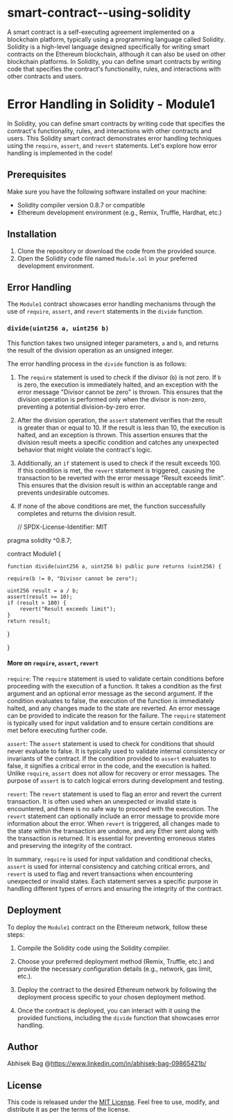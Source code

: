 # smart-contract--using-solidity

A smart contract is a self-executing agreement implemented on a blockchain platform, typically using a programming language called Solidity. Solidity is a high-level language designed specifically for writing smart contracts on the Ethereum blockchain, although it can also be used on other blockchain platforms.
In Solidity, you can define smart contracts by writing code that specifies the contract's functionality, rules, and interactions with other contracts and users.

# Error Handling in Solidity - Module1

In Solidity, you can define smart contracts by writing code that specifies the contract's functionality, rules, and interactions with other contracts and users.
This Solidity smart contract demonstrates error handling techniques using the `require`, `assert`, and `revert` statements. Let's explore how error handling is implemented in the code!

## Prerequisites

Make sure you have the following software installed on your machine:

- Solidity compiler version 0.8.7 or compatible
- Ethereum development environment (e.g., Remix, Truffle, Hardhat, etc.)

## Installation

1. Clone the repository or download the code from the provided source.
2. Open the Solidity code file named `Module.sol` in your preferred development environment.

## Error Handling

The `Module1` contract showcases error handling mechanisms through the use of `require`, `assert`, and `revert` statements in the `divide` function.

### `divide(uint256 a, uint256 b)`

This function takes two unsigned integer parameters, `a` and `b`, and returns the result of the division operation as an unsigned integer.

The error handling process in the `divide` function is as follows:

1. The `require` statement is used to check if the divisor (`b`) is not zero. If `b` is zero, the execution is immediately halted, and an exception with the error message "Divisor cannot be zero" is thrown. This ensures that the division operation is performed only when the divisor is non-zero, preventing a potential division-by-zero error.

2. After the division operation, the `assert` statement verifies that the result is greater than or equal to 10. If the result is less than 10, the execution is halted, and an exception is thrown. This assertion ensures that the division result meets a specific condition and catches any unexpected behavior that might violate the contract's logic.

3. Additionally, an `if` statement is used to check if the result exceeds 100. If this condition is met, the `revert` statement is triggered, causing the transaction to be reverted with the error message "Result exceeds limit". This ensures that the division result is within an acceptable range and prevents undesirable outcomes.

4. If none of the above conditions are met, the function successfully completes and returns the division result.


   // SPDX-License-Identifier: MIT

pragma solidity ^0.8.7;

contract Module1 {

    function divide(uint256 a, uint256 b) public pure returns (uint256) {
        
    require(b != 0, "Divisor cannot be zero");

    uint256 result = a / b;
    assert(result >= 10);
    if (result > 100) {
        revert("Result exceeds limit");
    }
    return result;
}

}


#### More on `require`, `assert`, `revert`

`require`: The `require` statement is used to validate certain conditions before proceeding with the execution of a function. It takes a condition as the first argument and an optional error message as the second argument. If the condition evaluates to false, the execution of the function is immediately halted, and any changes made to the state are reverted. An error message can be provided to indicate the reason for the failure. The `require` statement is typically used for input validation and to ensure certain conditions are met before executing further code.

`assert`: The `assert` statement is used to check for conditions that should never evaluate to false. It is typically used to validate internal consistency or invariants of the contract. If the condition provided to `assert` evaluates to false, it signifies a critical error in the code, and the execution is halted. Unlike `require`, `assert` does not allow for recovery or error messages. The purpose of `assert` is to catch logical errors during development and testing.

`revert`: The `revert` statement is used to flag an error and revert the current transaction. It is often used when an unexpected or invalid state is encountered, and there is no safe way to proceed with the execution. The `revert` statement can optionally include an error message to provide more information about the error. When `revert` is triggered, all changes made to the state within the transaction are undone, and any Ether sent along with the transaction is returned. It is essential for preventing erroneous states and preserving the integrity of the contract.

In summary, `require` is used for input validation and conditional checks, `assert` is used for internal consistency and catching critical errors, and `revert` is used to flag and revert transactions when encountering unexpected or invalid states. Each statement serves a specific purpose in handling different types of errors and ensuring the integrity of the contract.

## Deployment

To deploy the `Module1` contract on the Ethereum network, follow these steps:

1. Compile the Solidity code using the Solidity compiler.

2. Choose your preferred deployment method (Remix, Truffle, etc.) and provide the necessary configuration details (e.g., network, gas limit, etc.).

3. Deploy the contract to the desired Ethereum network by following the deployment process specific to your chosen deployment method.

4. Once the contract is deployed, you can interact with it using the provided functions, including the `divide` function that showcases error handling.
## Author

Abhisek Bag
@https://www.linkedin.com/in/abhisek-bag-09865421b/

## License

This code is released under the [MIT License](https://opensource.org/licenses/MIT). Feel free to use, modify, and distribute it as per the terms of the license.
